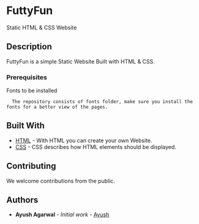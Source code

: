 # FuttyFun
Static HTML &amp; CSS Website

## Description

FuttyFun is a simple Static Website Built with HTML & CSS.

### Prerequisites

Fonts to be installed
```
  The repository consists of fonts folder, make sure you install the fonts for a better view of the pages.
```

## Built With

* [HTML](https://www.w3schools.com/html/) - With HTML you can create your own Website.
* [CSS](https://www.w3schools.com/css/) - CSS describes how HTML elements should be displayed.

## Contributing

We welcome contributions from the public.

## Authors

* **Ayush Agarwal** - *Initial work* - [Ayush](https://github.com/ayushagarwalk)
